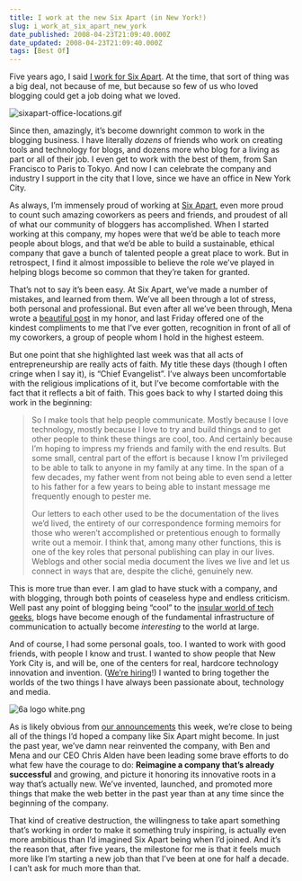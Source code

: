 ```yaml
---
title: I work at the new Six Apart (in New York!)
slug: i_work_at_six_apart_new_york
date_published: 2008-04-23T21:09:40.000Z
date_updated: 2008-04-23T21:09:40.000Z
tags: [Best Of]
---
```


Five years ago, I said [I work for Six Apart](http://www.dashes.com/anil/2003/04/i-work-for-six). At the time, that sort of thing was a big deal, not because of me, but because so few of us who loved blogging could get a job doing what we loved.

![sixapart-office-locations.gif](https://cdn.glitch.global/d45aff89-36ba-46db-8c7c-3da7c8a93931/sixapart-office-locations.gif?v=1674628841185)

Since then, amazingly, it’s become downright common to work in the blogging business. I have literally *dozens* of friends who work on creating tools and technology for blogs, and dozens more who blog for a living as part or all of their job. I even get to work with the best of them, from San Francisco to Paris to Tokyo. And now I can celebrate the company and industry I support in the city that I love, since we have an office in New York City.

As always, I’m immensely proud of working at [Six Apart](http://www.sixapart.com/), even more proud to count such amazing coworkers as peers and friends, and proudest of all of what our community of bloggers has accomplished. When I started working at this company, my hopes were that we’d be able to teach more people about blogs, and that we’d be able to build a sustainable, ethical company that gave a bunch of talented people a great place to work. But in retrospect, I find it almost impossible to believe the role we’ve played in helping blogs become so common that they’re taken for granted.

That’s not to say it’s been easy. At Six Apart, we’ve made a number of mistakes, and learned from them. We’ve all been through a lot of stress, both personal and professional. But even after all we’ve been through, Mena wrote a [beautiful post](https://web.archive.org/web/20080512121208/http://www.dollarshort.org/ds/2008/04/five-years-with.html) in my honor, and last Friday offered one of the kindest compliments to me that I’ve ever gotten, recognition in front of all of my coworkers, a group of people whom I hold in the highest esteem.

But one point that she highlighted last week was that all acts of entrepreneurship are really acts of faith. My title these days (though I often cringe when I say it), is “Chief Evangelist”. I’ve always been uncomfortable with the religious implications of it, but I’ve become comfortable with the fact that it reflects a bit of faith. This goes back to why I started doing this work in the beginning:

> So I make tools that help people communicate. Mostly because I love technology, mostly because I love to try and build things and to get other people to think these things are cool, too. And certainly because I’m hoping to impress my friends and family with the end results. But some small, central part of the effort is because I know I’m privileged to be able to talk to anyone in my family at any time. In the span of a few decades, my father went from not being able to even send a letter to his father for a few years to being able to instant message me frequently enough to pester me.
> 
> Our letters to each other used to be the documentation of the lives we’d lived, the entirety of our correspondence forming memoirs for those who weren’t accomplished or pretentious enough to formally write out a memoir. I think that, among many other functions, this is one of the key roles that personal publishing can play in our lives. Weblogs and other social media document the lives we live and let us connect in ways that are, despite the cliché, genuinely new.

This is more true than ever. I am glad to have stuck with a company, and with blogging, through both points of ceaseless hype and endless criticism. Well past any point of blogging being “cool” to the [insular world of tech geeks](http://valleywag.com/383176/six-apart-executive-fails-to-job+hop-follow-other-silicon-valley-rules), blogs have become enough of the fundamental infrastructure of communication to actually become *interesting* to the world at large.

And of course, I had some personal goals, too. I wanted to work with good friends, with people I know and trust. I wanted to show people that New York City is, and will be, one of the centers for real, hardcore technology innovation and invention. ([We’re hiring](https://web.archive.org/web/20080527084909/http://www.sixapart.com/about/jobs/)!) I wanted to bring together the worlds of the two things I have always been passionate about, technology and media.

![6a logo white.png](https://cdn.glitch.global/d45aff89-36ba-46db-8c7c-3da7c8a93931/6a%20logo%20white.png?v=1674629174358)

As is likely obvious from [our announcements](https://web.archive.org/web/20080424221135/http://www.sixapart.com/blog/2008/04/six-apart-services-media.html) this week, we’re close to being all of the things I’d hoped a company like Six Apart might become. In just the past year, we’ve damn near reinvented the company, with Ben and Mena and our CEO Chris Alden have been leading some brave efforts to do what few have the courage to do: **Reimagine a company that’s already successful** and growing, and picture it honoring its innovative roots in a way that’s actually new. We’ve invented, launched, and promoted more things that make the web better in the past year than at any time since the beginning of the company.

That kind of creative destruction, the willingness to take apart something that’s working in order to make it something truly inspiring, is actually even more ambitious than I’d imagined Six Apart being when I’d joined. And it’s the reason that, after five years, the milestone for me is that it feels much more like I’m starting a new job than that I’ve been at one for half a decade. I can’t ask for much more than that.
